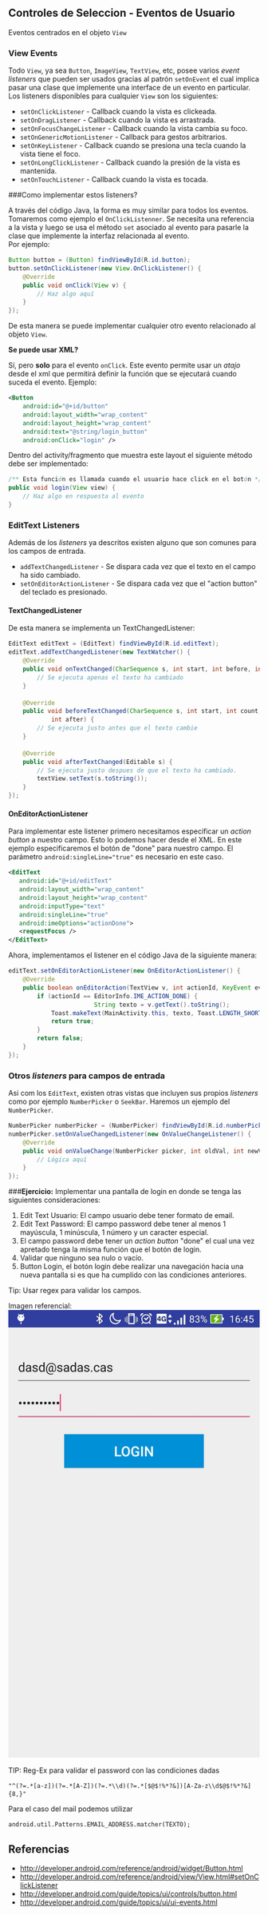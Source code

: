 
## Controles de Seleccion - Eventos de Usuario 
Eventos centrados en el objeto `View`  

### View Events
Todo `View`, ya sea `Button`, `ImageView`, `TextView`, etc, posee varios *event listeners* que pueden ser usados gracias al patrón `setOnEvent` el cual implica pasar una clase que implemente una interface de un evento en particular. Los listeners disponibles para cualquier `View` son los siguientes:

 * `setOnClickListener` - Callback cuando la vista es clickeada.
 * `setOnDragListener` - Callback cuando la vista es arrastrada.
 * `setOnFocusChangeListener` - Callback cuando la vista cambia su foco.
 * `setOnGenericMotionListener` - Callback para gestos arbitrarios.
 * `setOnKeyListener` - Callback cuando se presiona una tecla cuando la vista tiene el foco.
 * `setOnLongClickListener` - Callback cuando la presión de la vista es mantenida.
 * `setOnTouchListener` - Callback cuando la vista es tocada.

###Como implementar estos listeners?

A través del código Java, la forma es muy similar para todos los eventos. Tomaremos como ejemplo el `OnClickListenner`. 
Se necesita una referencia a la vista y luego se usa el método `set` asociado al evento para pasarle la clase que implemente la interfaz relacionada al evento.  
Por ejemplo:

```java
Button button = (Button) findViewById(R.id.button);
button.setOnClickListener(new View.OnClickListener() {
    @Override
    public void onClick(View v) {
        // Haz algo aquí	
    }
});
```

De esta manera se puede implementar cualquier otro evento relacionado al objeto `View`.

**Se puede usar XML?**

Sí, pero **solo** para el evento `onClick`. Este evento permite usar un *atajo* desde el xml que permitirá definir la función que se ejecutará cuando suceda el evento.
Ejemplo:

```xml
<Button 
    android:id="@+id/button"
    android:layout_width="wrap_content"
    android:layout_height="wrap_content"
    android:text="@string/login_button"
    android:onClick="login" />
```

Dentro del activity/fragmento que muestra este layout el siguiente método debe ser implementado:

```java
/** Esta función es llamada cuando el usuario hace click en el botón */
public void login(View view) {
    // Haz algo en respuesta al evento
}
```

### EditText Listeners

Además de los *listeners* ya descritos existen alguno que son comunes para los campos de entrada. 

 * `addTextChangedListener` - Se dispara cada vez que el texto en el campo ha sido cambiado.
 * `setOnEditorActionListener` - Se dispara cada vez que el "action button" del teclado es presionado.

#### TextChangedListener

De esta manera se implementa un TextChangedListener:

```java
EditText editText = (EditText) findViewById(R.id.editText);
editText.addTextChangedListener(new TextWatcher() {
	@Override
	public void onTextChanged(CharSequence s, int start, int before, int count) {
		// Se ejecuta apenas el texto ha cambiado
	}
	
	@Override
	public void beforeTextChanged(CharSequence s, int start, int count,
			int after) {
		// Se ejecuta justo antes que el texto cambie
	}
	
	@Override
	public void afterTextChanged(Editable s) {
		// Se ejecuta justo despues de que el texto ha cambiado.
		textView.setText(s.toString());
	}
});
```


#### OnEditorActionListener

Para implementar este listener primero necesitamos especificar un *action button* a nuestro campo. Esto lo podemos hacer desde el XML.
En este ejemplo especificaremos el botón de "done" para nuestro campo. El parámetro `android:singleLine="true"` es necesario en este caso.

```xml
<EditText
   android:id="@+id/editText"
   android:layout_width="wrap_content"
   android:layout_height="wrap_content"
   android:inputType="text"
   android:singleLine="true"
   android:imeOptions="actionDone">
   <requestFocus />
</EditText>
```

Ahora, implementamos el listener en el código Java de la siguiente manera:

```java
editText.setOnEditorActionListener(new OnEditorActionListener() {
	@Override
	public boolean onEditorAction(TextView v, int actionId, KeyEvent event) {
		if (actionId == EditorInfo.IME_ACTION_DONE) {
                        String texto = v.getText().toString();
			Toast.makeText(MainActivity.this, texto, Toast.LENGTH_SHORT).show();
			return true;
		}
		return false;
	}
});
```

### Otros *listeners* para campos de entrada

Asi com los `EditText`, existen otras vistas que incluyen sus propios *listeners* como por ejemplo `NumberPicker` o `SeekBar`.
Haremos un ejemplo del `NumberPicker`.

```java
NumberPicker numberPicker = (NumberPicker) findViewById(R.id.numberPicker);
numberPicker.setOnValueChangedListener(new OnValueChangeListener() {
	@Override
	public void onValueChange(NumberPicker picker, int oldVal, int newVal) {
		// Lógica aquí
	}
});
```

###**Ejercicio:** 
Implementar una pantalla de login en donde se tenga las siguientes consideraciones:

 1. Edit Text Usuario: El campo usuario debe tener formato de email.
 2. Edit Text Password: El campo password debe tener al menos 1 mayúscula, 1 minúscula, 1 número y un caracter especial.
 3. El campo password debe tener un *action button* "done" el cual una vez apretado tenga la misma función que el botón de login.
 4. Validar que ninguno sea nulo o vacío.
 5. Button Login, el botón login debe realizar una navegación hacia una nueva pantalla si es que ha cumplido con las condiciones anteriores.

Tip: Usar regex para validar los campos.

Imagen referencial: 
![imagen ejercicio](https://github.com/BelatrixTraining/Android-Fundamentals/blob/Lesson4-2/images/ejercicio.jpg)

TIP: Reg-Ex para validar el password con las condiciones dadas

    "^(?=.*[a-z])(?=.*[A-Z])(?=.*\\d)(?=.*[$@$!%*?&])[A-Za-z\\d$@$!%*?&]{8,}"

Para el caso del mail podemos utilizar

    android.util.Patterns.EMAIL_ADDRESS.matcher(TEXTO);

## Referencias

 * <http://developer.android.com/reference/android/widget/Button.html>
 * <http://developer.android.com/reference/android/view/View.html#setOnClickListener>
 * <http://developer.android.com/guide/topics/ui/controls/button.html>
 * <http://developer.android.com/guide/topics/ui/ui-events.html>


